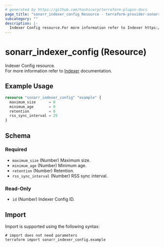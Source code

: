 ```yaml
---
# generated by https://github.com/hashicorp/terraform-plugin-docs
page_title: "sonarr_indexer_config Resource - terraform-provider-sonarr"
subcategory: ""
description: |-
  Indexer Config resource.For more information refer to Indexer https://wiki.servarr.com/sonarr/settings#options documentation.
---
```


# sonarr_indexer_config (Resource)

Indexer Config resource.<br/>For more information refer to [Indexer](https://wiki.servarr.com/sonarr/settings#options) documentation.

## Example Usage

```terraform
resource "sonarr_indexer_config" "example" {
  maximum_size      = 0
  minimum_age       = 0
  retention         = 0
  rss_sync_interval = 25
}
```

<!-- schema generated by tfplugindocs -->
## Schema

### Required

- `maximum_size` (Number) Maximum size.
- `minimum_age` (Number) Minimum age.
- `retention` (Number) Retention.
- `rss_sync_interval` (Number) RSS sync interval.

### Read-Only

- `id` (Number) Indexer Config ID.

## Import

Import is supported using the following syntax:

```shell
# import does not need parameters
terraform import sonarr_indexer_config.example
```
